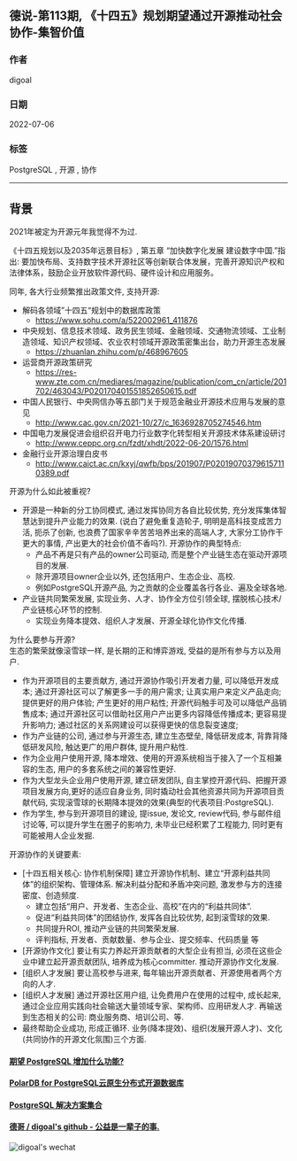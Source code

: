 ## 德说-第113期, 《十四五》规划期望通过开源推动社会协作-集智价值      
                            
### 作者                            
digoal                            
                            
### 日期                            
2022-07-06                            
                            
### 标签                            
PostgreSQL , 开源 , 协作                    
                            
----                            
                            
## 背景         
  
2021年被定为开源元年我觉得不为过.  
  
《十四五规划以及2035年远景目标》, 第五章 “加快数字化发展 建设数字中国.”指出: 要加快布局、支持数字技术开源社区等创新联合体发展，完善开源知识产权和法律体系，鼓励企业开放软件源代码、硬件设计和应用服务。  
  
同年, 各大行业频繁推出政策文件, 支持开源:   
- 解码各领域”十四五“规划中的数据库政策   
    - https://www.sohu.com/a/522002961_411876  
- 中央规划、信息技术领域、政务民生领域、金融领域、交通物流领域、工业制造领域、知识产权领域、农业农村领域开源政策密集出台，助力开源生态发展  
    - https://zhuanlan.zhihu.com/p/468967605  
- 运营商开源政策研究  
    - https://res-www.zte.com.cn/mediares/magazine/publication/com_cn/article/201702/463043/P020170401551852650615.pdf  
- 中国人民银行、中央网信办等五部门关于规范金融业开源技术应用与发展的意见    
    - http://www.cac.gov.cn/2021-10/27/c_1636928705274546.htm    
- 中国电力发展促进会组织召开电力行业数字化转型相关开源技术体系建设研讨  
    - http://www.ceppc.org.cn/fzdt/xhdt/2022-06-20/1576.html  
- 金融行业开源治理白皮书  
    - http://www.caict.ac.cn/kxyj/qwfb/bps/201907/P020190703796157110389.pdf  
  
开源为什么如此被重视?   
- 开源是一种新的分工协同模式, 通过发挥协同方各自比较优势, 充分发挥集体智慧达到提升产业能力的效果. (说白了避免重复造轮子, 明明是高科技变成苦力活, 扼杀了创新, 也浪费了国家辛辛苦苦培养出来的高端人才, 大家分工协作干更大的事情, 产出更大的社会价值不香吗?). 开源协作的典型特点:   
    - 产品不再是只有产品的owner公司驱动, 而是整个产业链生态在驱动开源项目的发展.   
    - 除开源项目owner企业以外, 还包括用户、生态企业、高校.   
    - 例如PostgreSQL开源产品, 为之贡献的企业覆盖各行各业、遍及全球各地.   
- 产业链共同繁荣发展, 实现业务、人才、协作全方位引领全球, 摆脱核心技术/产业链核心环节的控制. 
    - 实现业务降本提效、组织人才发展、开源全球化协作文化传播. 
  
为什么要参与开源?   
生态的繁荣就像滚雪球一样, 是长期的正和博弈游戏, 受益的是所有参与方以及用户.    
- 作为开源项目的主要贡献方, 通过开源协作吸引开发者力量, 可以降低开发成本; 通过开源社区可以了解更多一手的用户需求; 让真实用户来定义产品走向; 提供更好的用户体验; 产生更好的用户粘性; 开源代码触手可及可以降低产品销售成本; 通过开源社区可以借助社区用户产出更多内容降低传播成本; 更容易提升影响力; 通过社区的关系网建设可以获得更快的信息裂变速度;   
- 作为产业链的公司, 通过参与开源生态, 建立生态壁垒, 降低研发成本, 背靠背降低研发风险, 触达更广的用户群体, 提升用户粘性.    
- 作为企业用户使用开源, 降本增效、使用的开源系统相当于接入了一个互相兼容的生态, 用户的多套系统之间的兼容性更好.   
- 作为大型龙头企业用户使用开源, 建立研发团队, 自主掌控开源代码、把握开源项目发展方向,更好的适应自身业务, 同时撬动社会其他资源共同为开源项目贡献代码, 实现滚雪球的长期降本提效的效果(典型的代表项目:PostgreSQL).    
- 作为学生, 参与到开源项目的建设, 提issue, 发论文, review代码, 参与邮件组讨论等, 可以提升学生在圈子的影响力, 未毕业已经积累了工程能力, 同时更有可能被用人企业发掘.    
  
开源协作的关键要素:    
- [十四五相关核心: 协作机制保障] 建立开源协作机制、建立“开源利益共同体”的组织架构、管理体系. 解决利益分配和矛盾冲突问题, 激发参与方的连接密度、创造频度.    
    - 建立包括“用户、开发者、生态企业、高校”在内的“利益共同体”.   
    - 促进“利益共同体”的团结协作, 发挥各自比较优势, 起到滚雪球的效果.   
    - 共同提升ROI, 推动产业链的共同繁荣发展.    
    - 评判指标, 开发者、贡献数量、参与企业、提交频率、代码质量 等   
- [开源协作文化] 要让有实力养起开源贡献者的大型企业有担当, 必须在这些企业中建立起开源贡献团队, 培养成为核心committer. 推动开源协作文化发展.   
- [组织人才发展] 要让高校参与进来, 每年输出开源贡献者、开源使用者两个方向的人才.   
- [组织人才发展] 通过开源社区用户组, 让免费用户在使用的过程中, 成长起来, 通过企业应用实践向社会输送大量领域专家、架构师、应用研发人才. 再输送到生态相关的公司: 商业服务商、培训公司、等.   
- 最终帮助企业成功, 形成正循环.   业务(降本提效)、组织(发展开源人才)、文化(共同协作的开源文化氛围)三个方面.    
  
  
#### [期望 PostgreSQL 增加什么功能?](https://github.com/digoal/blog/issues/76 "269ac3d1c492e938c0191101c7238216")
  
  
#### [PolarDB for PostgreSQL云原生分布式开源数据库](https://github.com/ApsaraDB/PolarDB-for-PostgreSQL "57258f76c37864c6e6d23383d05714ea")
  
  
#### [PostgreSQL 解决方案集合](https://yq.aliyun.com/topic/118 "40cff096e9ed7122c512b35d8561d9c8")
  
  
#### [德哥 / digoal's github - 公益是一辈子的事.](https://github.com/digoal/blog/blob/master/README.md "22709685feb7cab07d30f30387f0a9ae")
  
  
![digoal's wechat](../pic/digoal_weixin.jpg "f7ad92eeba24523fd47a6e1a0e691b59")
  
